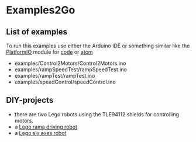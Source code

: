 # Examples2Go

## List of examples
To run this examples use either the Arduino IDE or something similar like the [PlatformIO](https://platformio.org/platformio-ide?utm_source=github&utm_medium=xmc-for-arduino) module for [code](https://code.visualstudio.com/) or [atom](https://atom.io/)
* examples/Control2Motors/Control2Motors.ino
* examples/rampSpeedTest/rampSpeedTest.ino
* examples/rampTest/rampTest.ino
* examples/speedControl/speedControl.ino

## DIY-projects
* there are two Lego robots using the TLE94112 shields for controlling motors.
 * a [Lego rama driving robot](https://www.infineon.com/cms/en/tools/landing/infineon-for-makers/diy-projects/) 
 * a [Lego six axes robot](https://www.infineon.com/cms/en/tools/landing/infineon-for-makers/diy-projects/)
